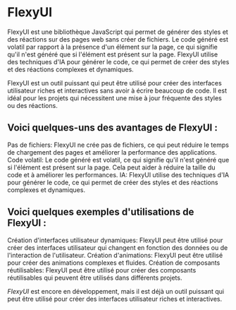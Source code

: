 # FlexyUI
FlexyUI est une bibliothèque JavaScript qui permet de générer des styles et des réactions sur des pages web sans créer de fichiers. Le code généré est volatil par rapport à la présence d'un élément sur la page, ce qui signifie qu'il n'est généré que si l'élément est présent sur la page. FlexyUI utilise des techniques d'IA pour générer le code, ce qui permet de créer des styles et des réactions complexes et dynamiques.

FlexyUI est un outil puissant qui peut être utilisé pour créer des interfaces utilisateur riches et interactives sans avoir à écrire beaucoup de code. Il est idéal pour les projets qui nécessitent une mise à jour fréquente des styles ou des réactions.

## Voici quelques-uns des avantages de FlexyUI :

Pas de fichiers: FlexyUI ne crée pas de fichiers, ce qui peut réduire le temps de chargement des pages et améliorer la performance des applications.
Code volatil: Le code généré est volatil, ce qui signifie qu'il n'est généré que si l'élément est présent sur la page. Cela peut aider à réduire la taille du code et à améliorer les performances.
IA: FlexyUI utilise des techniques d'IA pour générer le code, ce qui permet de créer des styles et des réactions complexes et dynamiques.

## Voici quelques exemples d'utilisations de FlexyUI :

Création d'interfaces utilisateur dynamiques: FlexyUI peut être utilisé pour créer des interfaces utilisateur qui changent en fonction des données ou de l'interaction de l'utilisateur.
Création d'animations: FlexyUI peut être utilisé pour créer des animations complexes et fluides.
Création de composants réutilisables: FlexyUI peut être utilisé pour créer des composants réutilisables qui peuvent être utilisés dans différents projets.


*FlexyUI* est encore en développement, mais il est déjà un outil puissant qui peut être utilisé pour créer des interfaces utilisateur riches et interactives.
